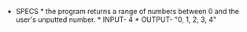 * SPECS
      *     the program returns a range of numbers between 0 and the user's unputted number.
            * INPUT- 4
            * OUTPUT- "0, 1, 2, 3, 4"
